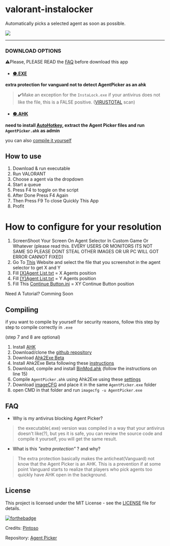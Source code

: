 # valorant-instalocker
Automatically picks a selected agent as soon as possible.

![](https://i.imgur.com/0nYAqMg.png)

------------

### DOWNLOAD OPTIONS
⚠️Please, PLEASE READ the [FAQ](#faq) before download this app

- #### [❶.EXE](https://github.com/pintoso/Agent-Picker/releases/latest/download/AgentPicker.exe)
**extra protection for vanguard not to detect AgentPicker as an ahk**
>✔️Make an exception for the `InstaLock.exe` if your antivirus does not like the file, this is a FALSE positive. 
([VIRUSTOTAL](https://www.virustotal.com/gui/file/b16bab869527ccafd8c885928012ffbef102175358ce744e751495029da1ce34/detection) scan)


- #### [❷.AHK](https://github.com/pintoso/Agent-Picker/archive/refs/heads/master.zip)
**need to install [AutoHotkey](https://www.autohotkey.com/download/ahk-v2.exe), extract the Agent Picker files and run `AgentPicker.ahk` as admin**

you can also [compile it yourself](#compiling)

## How to use
1. Download & run executable
2. Run VALORANT
3. Choose a agent via the dropdown
4. Start a queue
5. Press F4 to toggle on the script
6. After Done Press F4 Again
7. Then Press F9 To close Quickly This App
8. Profit

# How to configure for your resolution

1. ScreenShoot Your Screen On Agent Selector In Custom Game Or Whatever (please read this. EVERY USERS OR MONITORS ITS NOT SAME SO PLEASE DONT STEAL OTHER IMAGES OR UR PC WILL GOT ERROR CANNOT FIXED)
2. Go To [This](http://image-coordinates.mj1532.us.to/) Website and select the file that you screenshot in the agent selector to get X and Y
3. Fill [[X]Agent List.txt]([X]Agent%20List.txt) = X Agents position
4. Fill [[Y]Agent List.txt]([Y]Agent%20List.txt) = Y Agents position
5. Fill This [Continue Button.ini](Continue%20Button.ini) = XY Continue Button position

Need A Tutorial?
Comming Soon

## Compiling
if you want to compile by yourself for security reasons, follow this step by step to compile correctly in `.exe`

(step 7 and 8 are optional)

1. Install [AHK](https://www.autohotkey.com/download/)
2. Download/clone the [github repository](https://github.com/pintoso/Agent-Picker)
3. Download [Ahk2Exe Beta](https://github.com/AutoHotkey/Ahk2Exe/releases/tag/Ahk2Exe_v1.1.34.00_Beta_1)
4. Install Ahk2Exe Beta following these [instructions](https://www.autohotkey.com/boards/viewtopic.php?f=6&t=65095)
5. Download, compile and install [BinMod.ahk](https://github.com/AutoHotkey/Ahk2Exe/blob/master/BinMod.ahk) (follow the instructions on line 15)
6. Compile `AgentPicker.ahk` using Ahk2Exe using these [settings](https://i.imgur.com/Od8XPH7.png)
7. Download [imageCFG](https://robpol86.com/imagecfg.html) and place it in the same `AgentPicker.exe` folder
8. open CMD in that folder and run `imagecfg -u AgentPicker.exe`

## FAQ
- Why is my antivirus blocking Agent Picker?
> the executable(.exe) version was compiled in a way that your antivirus doesn't like(?), but yes it is safe, you can review the source code and compile it yourself, you will get the same result.

- What is this *"extra protection"* ? and why?
> The extra protection basically makes the anticheat(Vanguard) not know that the Agent Picker is an AHK.
This is a prevention if at some point Vanguard starts to realize that players who pick agents too quickly have AHK open in the background.

## License
This project is licensed under the MIT License - see the [LICENSE](LICENSE) file for details.

[![forthebadge](https://670fa656-01df-442c-9c0a-94011a63f1bf.id.repl.co/svg/build-for-valorant.svg)](https://playvalorant.com/)

Credits: [Pintoso](github.com/pintoso)

Repository: [Agent Picker](https://github.com/pintoso/Agent-Picker)
